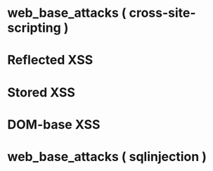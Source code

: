 # web_base_attacks ( cross-site-scripting )

# Reflected XSS
# Stored XSS
# DOM-base XSS

# web_base_attacks ( sqlinjection )
